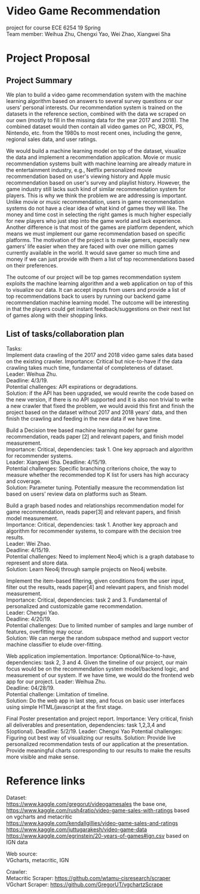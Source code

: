 # Video Game Recommendation
project for course ECE 6254 19 Spring  
Team member: Weihua Zhu, Chengxi Yao, Wei Zhao, Xiangwei Sha

# Project Proposal
## Project Summary
We plan to build a video game recommendation system with the machine learning algorithm based on answers to several survey questions or our users’ personal interests. Our recommendation system is trained on the datasets in the reference section, combined with the data we scraped on our own (mostly to fill in the missing data for the year 2017 and 2018). The combined dataset would then contain all video games on PC, XBOX, PS, Nintendo, etc. from the 1980s to most recent ones, including the genre, regional sales data, and user ratings.  

We would build a machine learning model on top of the dataset, visualize the data and implement a recommendation application. Movie or music recommendation systems built with machine learning are already mature in the entertainment industry, e.g., Netflix personalized movie recommendation based on user's viewing history and Apple music recommendation based on user's survey and playlist history. However, the game industry still lacks such kind of similar recommendation system for players. This is why we think the problem we are addressing is important. Unlike movie or music recommendation, users in game recommendation systems do not have a clear idea of what kind of games they will like. The money and time cost in selecting the right games is much higher especially for new players who just step into the game world and lack experience. Another difference is that most of the games are platform dependent, which means we must implement our game recommendation based on specific platforms. The motivation of the project is to make gamers, especially new gamers’ life easier when they are faced with over one million games currently available in the world. It would save gamer so much time and money if we can just provide with them a list of top recommendations based on their preferences.  

The outcome of our project will be top games recommendation system exploits the machine learning algorithm and a web application on top of this to visualize our data. It can accept inputs from users and provide a list of top recommendations back to users by running our backend game recommendation machine learning model. The outcome will be interesting in that the players could get instant feedback/suggestions on their next list of games along with their shopping links.


## List of tasks/collaboration plan
Tasks:  
Implement data crawling of the 2017 and 2018 video game sales data based on the existing crawler. 
Importance: Critical but nice-to-have if the data crawling takes much time, fundamental of completeness of dataset.  
Leader: Weihua Zhu.  
Deadline: 4/3/19.  
Potential challenges: API expirations or degradations.  
Solution: if the API has been upgraded, we would rewrite the code based on the new version, if there is no API supported and it is also non trivial to write a new crawler that fixed the problem, we would avoid this first and finish the project based on the dataset without 2017 and 2018 years’ data, and then finish the crawling and feeding in the new data if we have time.  

Build a Decision tree based machine learning model for game recommendation, reads paper [2] and relevant papers, and finish model measurement.  
Importance: Critical, dependencies: task 1. One key approach and algorithm for recommender systems.  
Leader: Xiangwei Sha. Deadline: 4/15/19.  
Potential challenges: Specific branching criterions choice, the way to measure whether the recommended top K list for users has high accuracy and coverage.  
Solution: Parameter tuning. Potentially measure the recommendation list based on users’ review data on platforms such as Steam.  

Build a graph based nodes and relationships recommendation model for game recommendation, reads paper[3] and relevant papers, and finish model measurement.  
Importance: Critical, dependencies: task 1. Another key approach and algorithm for recommender systems, to compare with the decision tree results.  
Leader: Wei Zhao.  
Deadline: 4/15/19.  
Potential challenges: Need to implement Neo4j which is a graph database to represent and store data.  
Solution:  Learn Neo4j through sample projects on Neo4j website.  

Implement the item-based filtering, given conditions from the user input, filter out the results, reads paper[4] and relevant papers, and finish model measurement.   
Importance: Critical, dependencies: task 2 and 3. Fundamental of personalized and customizable game recommendation.  
Leader: Chengxi Yao.  
Deadline: 4/20/19.   
Potential challenges:  Due to limited number of samples and large number of features, overfitting may occur.  
Solution:  We can merge the random subspace method and support vector machine classifier to elude over-fitting.  

Web application implementation. 
Importance: Optional/Nice-to-have, dependencies: task 2, 3 and 4. Given the timeline of our project, our main focus would be on the recommendation system model/backend logic, and measurement of our system. If we have time, we would do the frontend web app for our project. 
Leader: Weihua Zhu.  
Deadline: 04/28/19.  
Potential challenge: Limitation of timeline.   
Solution: Do the web app in last step, and focus on basic user interfaces using simple HTML/javascript at the first stage.  

Final Poster presentation and project report. 
Importance: Very critical, finish all deliverables and presentation, dependencies: task 1,2,3,4 and 5(optional). 
Deadline: 5/2/19. 
Leader: Chengxi Yao 
Potential challenges: Figuring out best way of visualizing our results. 
Solution: Provide live personalized recommendation tests of our application at the presentation. Provide meaningful charts corresponding to our results to make the results more visible and make sense. 

# Reference links
Dataset:  
https://www.kaggle.com/gregorut/videogamesales the base one,  
https://www.kaggle.com/rush4ratio/video-game-sales-with-ratings   based on vgcharts and metacritic  
https://www.kaggle.com/kendallgillies/video-game-sales-and-ratings  
https://www.kaggle.com/juttugarakesh/video-game-data  
https://www.kaggle.com/egrinstein/20-years-of-games#ign.csv based on IGN data  

Web source:  
VGcharts, metacritic, IGN  

Crawler:  
Metacritic Scraper: https://github.com/wtamu-cisresearch/scraper  
VGchart Scraper: https://github.com/GregorUT/vgchartzScrape  
